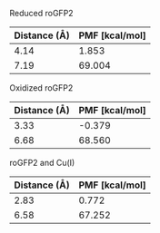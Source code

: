 Reduced roGFP2

| Distance (Å) | PMF [kcal/mol] |
|-----------|-----------|
| 4.14 | 1.853 |
| 7.19 | 69.004 |

Oxidized roGFP2

| Distance (Å) | PMF [kcal/mol] |
|-----------|-----------|
| 3.33 | -0.379 |
| 6.68 | 68.560 |

roGFP2 and Cu(I)

| Distance (Å) | PMF [kcal/mol] |
|-----------|-----------|
| 2.83 | 0.772 |
| 6.58 | 67.252 |
